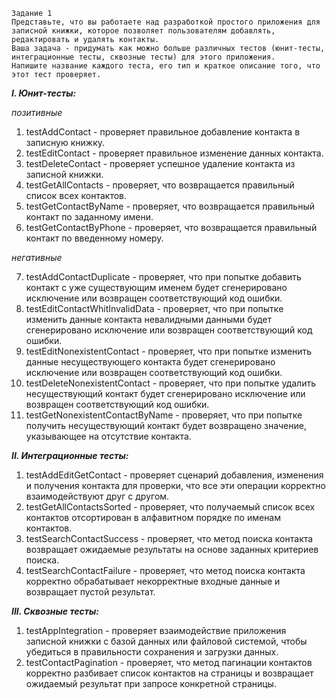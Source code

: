```
Задание 1
Представьте, что вы работаете над разработкой простого приложения для записной книжки, которое позволяет пользователям добавлять, редактировать и удалять контакты.
Ваша задача - придумать как можно больше различных тестов (юнит-тесты, интеграционные тесты, сквозные тесты) для этого приложения. 
Напишите название каждого теста, его тип и краткое описание того, что этот тест проверяет.
```

_**I. Юнит-тесты:**_

_позитивные_

   1. testAddContact - проверяет правильное добавление контакта в записную книжку.
   2. testEditContact - проверяет правильное изменение данных контакта.
   3. testDeleteContact - проверяет успешное удаление контакта из записной книжки.
   4. testGetAllContacts - проверяет, что возвращается правильный список всех контактов.
   5. testGetContactByName - проверяет, что возвращается правильный контакт по заданному имени.
   6. testGetContactByPhone - проверяет, что возвращается правильный контакт по введенному номеру.

_негативные_

   7. testAddContactDuplicate - проверяет, что при попытке добавить контакт с уже существующим именем будет сгенерировано исключение или возвращен соответствующий код ошибки.
   8. testEditContactWhitInvalidData - проверяет, что при попытке изменить данные контакта невалидными данными будет сгенерировано исключение или возвращен соответствующий код ошибки.
   9. testEditNonexistentContact - проверяет, что при попытке изменить данные несуществующего контакта будет сгенерировано исключение или возвращен соответствующий код ошибки.
   10. testDeleteNonexistentContact - проверяет, что при попытке удалить несуществующий контакт будет сгенерировано исключение или возвращен соответствующий код ошибки.
   11. testGetNonexistentContactByName - проверяет, что при попытке получить несуществующий контакт будет возвращено значение, указывающее на отсутствие контакта.


_**II. Интеграционные тесты:**_

   1. testAddEditGetContact - проверяет сценарий добавления, изменения и получения контакта для проверки, что все эти операции корректно взаимодействуют друг с другом.
   2. testGetAllContactsSorted - проверяет, что получаемый список всех контактов отсортирован в алфавитном порядке по именам контактов.
   3. testSearchContactSuccess - проверяет, что метод поиска контакта возвращает ожидаемые результаты на основе заданных критериев поиска.
   4. testSearchContactFailure - проверяет, что метод поиска контакта корректно обрабатывает некорректные входные данные и возвращает пустой результат.

_**III. Сквозные тесты:**_

   1. testAppIntegration - проверяет взаимодействие приложения записной книжки с базой данных или файловой системой, чтобы убедиться в правильности сохранения и загрузки данных.
   2. testContactPagination - проверяет, что метод пагинации контактов корректно разбивает список контактов на страницы и возвращает ожидаемый результат при запросе конкретной страницы.